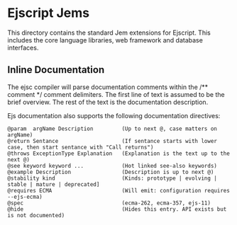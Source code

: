 Ejscript Jems
===

This directory contains the standard Jem extensions for Ejscript. This includes
the core language libraries, web framework and database interfaces.

## Inline Documentation

The ejsc compiler will parse documentation comments within the /** comment */ comment
delimiters. The first line of text is assumed to be the brief overview. The rest of
the text is the documentation description.

Ejs documentation also supports the following documentation directives:

    @param  argName Description         (Up to next @, case matters on argName)
    @return Sentance                    (If sentance starts with lower case, then start sentance with "Call returns")
    @throws ExceptionType Explanation   (Explanation is the text up to the next @)
    @see keyword keyword ...            (Hot linked see-also keywords)
    @example Description                (Description is up to next @)
    @stability kind                     (Kinds: prototype | evolving | stable | mature | deprecated]
    @requires ECMA                      (Will emit: configuration requires --ejs-ecma)
    @spec                               (ecma-262, ecma-357, ejs-11)
    @hide                               (Hides this entry. API exists but is not documented)

